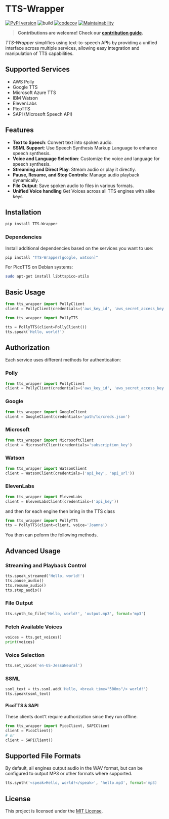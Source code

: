 
# TTS-Wrapper

[![PyPI version](https://badge.fury.io/py/tts-wrapper.svg)](https://badge.fury.io/py/tts-wrapper)
![build](https://github.com/mediatechlab/tts-wrapper/workflows/build/badge.svg)
[![codecov](https://codecov.io/gh/mediatechlab/tts-wrapper/branch/master/graph/badge.svg?token=79IG7GAK0B)](https://codecov.io/gh/mediatechlab/tts-wrapper)
[![Maintainability](https://api.codeclimate.com/v1/badges/b327dda20742c054bcf0/maintainability)](https://codeclimate.com/github/mediatechlab/tts-wrapper/maintainability)

> **Contributions are welcome! Check our [contribution guide](./CONTRIBUTING.md).**

_TTS-Wrapper_ simplifies using text-to-speech APIs by providing a unified interface across multiple services, allowing easy integration and manipulation of TTS capabilities.

## Supported Services
- AWS Polly
- Google TTS
- Microsoft Azure TTS
- IBM Watson
- ElevenLabs
- PicoTTS
- SAPI (Microsoft Speech API)

## Features
- **Text to Speech**: Convert text into spoken audio.
- **SSML Support**: Use Speech Synthesis Markup Language to enhance speech synthesis.
- **Voice and Language Selection**: Customize the voice and language for speech synthesis.
- **Streaming and Direct Play**: Stream audio or play it directly.
- **Pause, Resume, and Stop Controls**: Manage audio playback dynamically.
- **File Output**: Save spoken audio to files in various formats.
- **Unified Voice handling** Get Voices across all TTS engines with alike keys

## Installation

```sh
pip install TTS-Wrapper
```

### Dependencies
Install additional dependencies based on the services you want to use:

```sh
pip install "TTS-Wrapper[google, watson]"
```

For PicoTTS on Debian systems:

```sh
sudo apt-get install libttspico-utils
```

## Basic Usage

```python
from tts_wrapper import PollyClient
client = PollyClient(credentials=('aws_key_id', 'aws_secret_access_key'))

from tts_wrapper import PollyTTS

tts = PollyTTS(client=PollyClient())
tts.speak('Hello, world!')
```

## Authorization
Each service uses different methods for authentication:

### Polly

```python
from tts_wrapper import PollyClient
client = PollyClient(credentials=('aws_key_id', 'aws_secret_access_key'))
```

### Google

```python
from tts_wrapper import GoogleClient
client = GoogleClient(credentials='path/to/creds.json')
```

### Microsoft

```python
from tts_wrapper import MicrosoftClient
client = MicrosoftClient(credentials='subscription_key')
```

### Watson

```python
from tts_wrapper import WatsonClient
client = WatsonClient(credentials=('api_key', 'api_url'))
```

### ElevenLabs

```python
from tts_wrapper import ElevenLabs
client = ElevenLabsClient(credentials=('api_key'))
```

and then for each engine then bring in the TTS class 

```python
from tts_wrapper import PollyTTS
tts = PollyTTS(client=client, voice='Joanna')
```

You then can peform the following methods.

## Advanced Usage

### Streaming and Playback Control

```python
tts.speak_streamed('Hello, world!')
tts.pause_audio()
tts.resume_audio()
tts.stop_audio()
```

### File Output

```python
tts.synth_to_file('Hello, world!', 'output.mp3', format='mp3')
```

### Fetch Available Voices

```python
voices = tts.get_voices()
print(voices)
```

### Voice Selection

```python
tts.set_voice('en-US-JessaNeural')
```

### SSML

```python
ssml_text = tts.ssml.add('Hello, <break time="500ms"/> world!')
tts.speak(ssml_text)
```


#### PicoTTS & SAPI

These clients dont't require authorization since they run offline.

```python
from tts_wrapper import PicoClient, SAPIClient
client = PicoClient()
# or
client = SAPIClient()
```

## Supported File Formats

By default, all engines output audio in the WAV format, but can be configured to output MP3 or other formats where supported.

```Python
tts.synth('<speak>Hello, world!</speak>', 'hello.mp3', format='mp3)
```

## License

This project is licensed under the [MIT License](./LICENSE).
